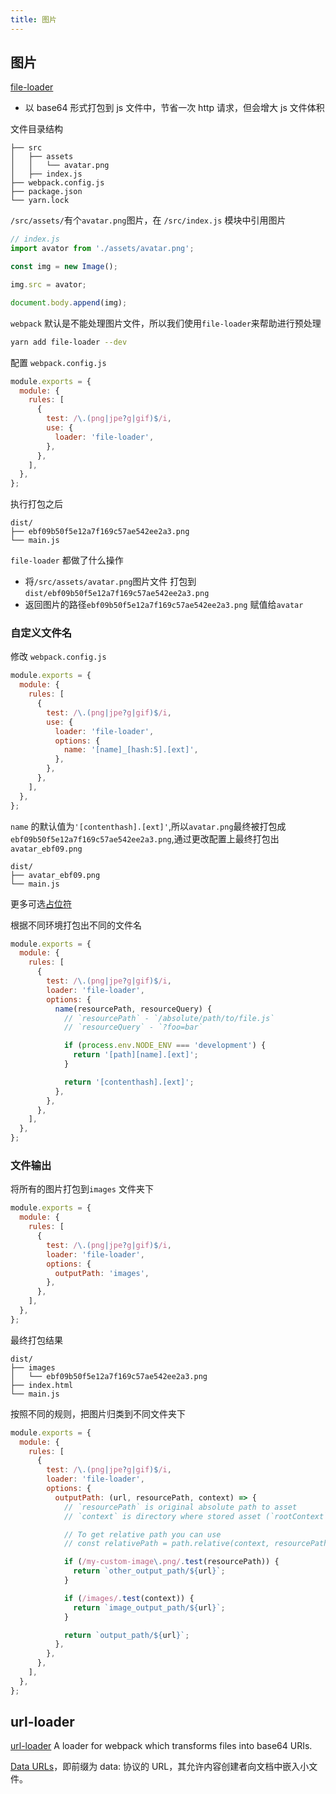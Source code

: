```yaml
---
title: 图片
---
```


## 图片

[file-loader](https://webpack.js.org/loaders/file-loader/)

- 以 base64 形式打包到 js 文件中，节省一次 http 请求，但会增大 js 文件体积

文件目录结构

```
├── src
│   ├── assets
│   │   └── avatar.png
│   ├── index.js
├── webpack.config.js
├── package.json
└── yarn.lock
```

`/src/assets/`有个`avatar.png`图片，在 `/src/index.js` 模块中引用图片

```js
// index.js
import avator from './assets/avatar.png';

const img = new Image();

img.src = avator;

document.body.append(img);
```

`webpack` 默认是不能处理图片文件，所以我们使用`file-loader`来帮助进行预处理

```bash
yarn add file-loader --dev
```

配置 `webpack.config.js`

```js
module.exports = {
  module: {
    rules: [
      {
        test: /\.(png|jpe?g|gif)$/i,
        use: {
          loader: 'file-loader',
        },
      },
    ],
  },
};
```

执行打包之后

```
dist/
├── ebf09b50f5e12a7f169c57ae542ee2a3.png
└── main.js
```

`file-loader` 都做了什么操作

- 将`/src/assets/avatar.png`图片文件 打包到`dist/ebf09b50f5e12a7f169c57ae542ee2a3.png`
- 返回图片的路径`ebf09b50f5e12a7f169c57ae542ee2a3.png` 赋值给`avatar`

### 自定义文件名

修改 `webpack.config.js`

```js
module.exports = {
  module: {
    rules: [
      {
        test: /\.(png|jpe?g|gif)$/i,
        use: {
          loader: 'file-loader',
          options: {
            name: '[name]_[hash:5].[ext]',
          },
        },
      },
    ],
  },
};
```

`name` 的默认值为`'[contenthash].[ext]'`,所以`avatar.png`最终被打包成`ebf09b50f5e12a7f169c57ae542ee2a3.png`,通过更改配置上最终打包出`avatar_ebf09.png`

```
dist/
├── avatar_ebf09.png
└── main.js
```

更多可选[占位符](https://webpack.js.org/loaders/file-loader/#placeholders)

根据不同环境打包出不同的文件名

```js
module.exports = {
  module: {
    rules: [
      {
        test: /\.(png|jpe?g|gif)$/i,
        loader: 'file-loader',
        options: {
          name(resourcePath, resourceQuery) {
            // `resourcePath` - `/absolute/path/to/file.js`
            // `resourceQuery` - `?foo=bar`

            if (process.env.NODE_ENV === 'development') {
              return '[path][name].[ext]';
            }

            return '[contenthash].[ext]';
          },
        },
      },
    ],
  },
};
```

### 文件输出

将所有的图片打包到`images` 文件夹下

```js
module.exports = {
  module: {
    rules: [
      {
        test: /\.(png|jpe?g|gif)$/i,
        loader: 'file-loader',
        options: {
          outputPath: 'images',
        },
      },
    ],
  },
};
```

最终打包结果

```
dist/
├── images
│   └── ebf09b50f5e12a7f169c57ae542ee2a3.png
├── index.html
└── main.js
```

按照不同的规则，把图片归类到不同文件夹下

```js
module.exports = {
  module: {
    rules: [
      {
        test: /\.(png|jpe?g|gif)$/i,
        loader: 'file-loader',
        options: {
          outputPath: (url, resourcePath, context) => {
            // `resourcePath` is original absolute path to asset
            // `context` is directory where stored asset (`rootContext`) or `context` option

            // To get relative path you can use
            // const relativePath = path.relative(context, resourcePath);

            if (/my-custom-image\.png/.test(resourcePath)) {
              return `other_output_path/${url}`;
            }

            if (/images/.test(context)) {
              return `image_output_path/${url}`;
            }

            return `output_path/${url}`;
          },
        },
      },
    ],
  },
};
```

## url-loader

[url-loader](https://webpack.js.org/loaders/url-loader/)
A loader for webpack which transforms files into base64 URIs.

[Data URLs](https://developer.mozilla.org/zh-CN/docs/Web/HTTP/data_URIs)，即前缀为 data: 协议的 URL，其允许内容创建者向文档中嵌入小文件。
